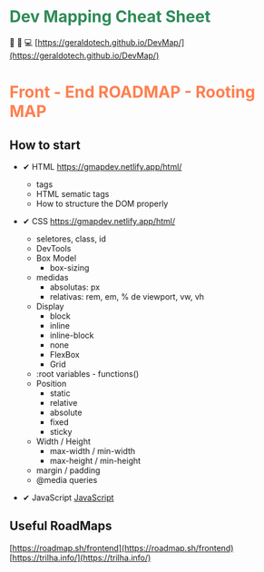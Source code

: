 #  <span style="color:SeaGreen">Dev Mapping Cheat Sheet</span>

:rocket: :tada: 💻
[https://geraldotech.github.io/DevMap/](https://geraldotech.github.io/DevMap/)

# <span style="color: coral">Front - End ROADMAP - Rooting MAP</span>
## How to start 

- ✔ HTML <a href="https://gmapdev.netlify.app/html/" target="_blank">https://gmapdev.netlify.app/html/</a>
    - tags
    - HTML sematic tags
    - How to structure the DOM properly

- ✔ CSS <a href="https://geraldotech.github.io/DevMap/CSS/" target="_blank">https://gmapdev.netlify.app/html/</a>
    - seletores, class, id
    - DevTools
    - Box Model
        - box-sizing
    - medidas 
        - absolutas: px
        - relativas: rem, em, % de viewport, vw, vh
    - Display
        - block
        - inline
        - inline-block
        - none
        - FlexBox
        - Grid
    - :root variables - functions()
    - Position
        - static
        - relative
        - absolute
        - fixed
        - sticky
    - Width / Height
        -  max-width / min-width
        -  max-height / min-height
    - margin / padding
    - @media queries

- ✔ JavaScript <a href="https://github.com/geraldotech/DevMap/tree/main/JavaScript" target="_blank">JavaScript</a>

## Useful RoadMaps

[https://roadmap.sh/frontend](https://roadmap.sh/frontend)  
[https://trilha.info/](https://trilha.info/)  